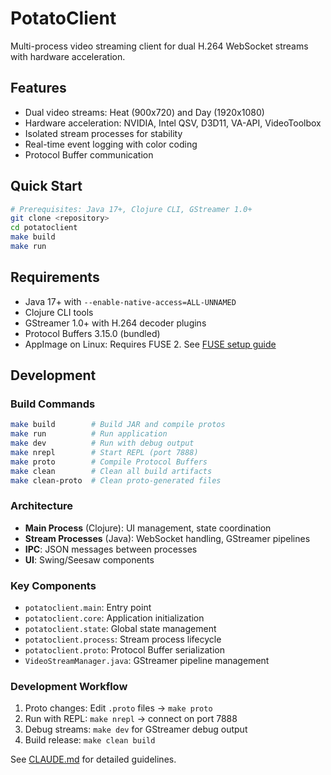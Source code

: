# PotatoClient

Multi-process video streaming client for dual H.264 WebSocket streams with hardware acceleration.

## Features

- Dual video streams: Heat (900x720) and Day (1920x1080)
- Hardware acceleration: NVIDIA, Intel QSV, D3D11, VA-API, VideoToolbox
- Isolated stream processes for stability
- Real-time event logging with color coding
- Protocol Buffer communication

## Quick Start

```bash
# Prerequisites: Java 17+, Clojure CLI, GStreamer 1.0+
git clone <repository>
cd potatoclient
make build
make run
```

## Requirements

- Java 17+ with `--enable-native-access=ALL-UNNAMED`
- Clojure CLI tools
- GStreamer 1.0+ with H.264 decoder plugins
- Protocol Buffers 3.15.0 (bundled)
- AppImage on Linux: Requires FUSE 2. See [FUSE setup guide](https://github.com/AppImage/AppImageKit/wiki/FUSE)

## Development

### Build Commands
```bash
make build        # Build JAR and compile protos
make run          # Run application
make dev          # Run with debug output
make nrepl        # Start REPL (port 7888)
make proto        # Compile Protocol Buffers
make clean        # Clean all build artifacts
make clean-proto  # Clean proto-generated files
```

### Architecture

- **Main Process** (Clojure): UI management, state coordination
- **Stream Processes** (Java): WebSocket handling, GStreamer pipelines
- **IPC**: JSON messages between processes
- **UI**: Swing/Seesaw components

### Key Components

- `potatoclient.main`: Entry point
- `potatoclient.core`: Application initialization
- `potatoclient.state`: Global state management
- `potatoclient.process`: Stream process lifecycle
- `potatoclient.proto`: Protocol Buffer serialization
- `VideoStreamManager.java`: GStreamer pipeline management

### Development Workflow

1. Proto changes: Edit `.proto` files → `make proto`
2. Run with REPL: `make nrepl` → connect on port 7888
3. Debug streams: `make dev` for GStreamer debug output
4. Build release: `make clean build`

See [CLAUDE.md](CLAUDE.md) for detailed guidelines.